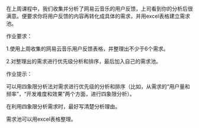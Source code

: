 在上周课程中，我们收集并分析了网易云音乐的用户反馈，上司看到你的分析后很满意。便要求你将用户反馈的内容再转化成具体的需求，并用excel表格建立需求池。



作业要求：

1.使用上周收集的网易云音乐用户反馈表格，并整理出不少于6个需求。

2.对整理出的需求进行优先级分析和排序，最后加入自己的需求池。



作业提示：

可以用四象限分析法对需求进行优先级的分析和排序（比如，从需求的“用户量和频率”，“开发难度和效果”两个方面，进行四象限分析）。

在利用四象限分析需求时，最好写清楚分析理由。

需求池可以用excel表格整理。
